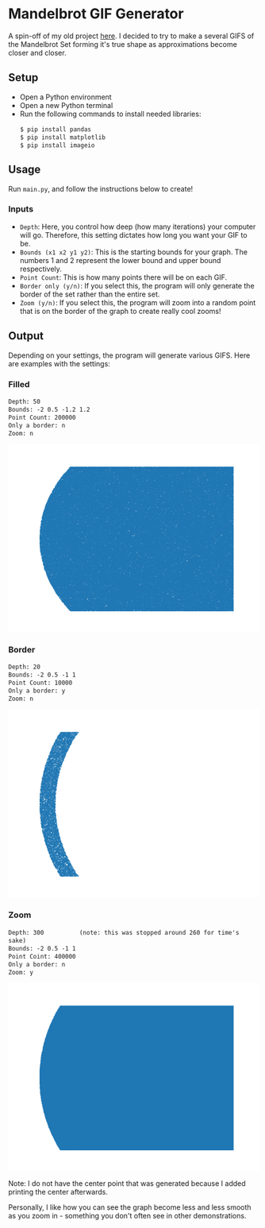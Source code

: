 # Mandelbrot GIF Generator
A spin-off of my old project [here](https://github.com/vivaansinghvi07/factorial-points). I decided to try to make a several GIFS of the Mandelbrot Set forming it's true shape as approximations become closer and closer. 

## Setup
- Open a Python environment
- Open a new Python terminal
- Run the following commands to install needed libraries:
    ```
    $ pip install pandas
    $ pip install matplotlib
    $ pip install imageio
    ```

## Usage

Run `main.py`, and follow the instructions below to create!

### Inputs

- `Depth`: Here, you control how deep (how many iterations) your computer will go. Therefore, this setting dictates how long you want your GIF to be. 
- `Bounds (x1 x2 y1 y2)`: This is the starting bounds for your graph. The numbers 1 and 2 represent the lower bound and upper bound respectively.
- `Point Count`: This is how many points there will be on each GIF.
- `Border only (y/n)`: If you select this, the program will only generate the border of the set rather than the entire set.
- `Zoom (y/n)`: If you select this, the program will zoom into a random point that is on the border of the graph to create really cool zooms!

## Output

Depending on your settings, the program will generate various GIFS. Here are examples with the settings:

### Filled

```
Depth: 50
Bounds: -2 0.5 -1.2 1.2
Point Count: 200000
Only a border: n
Zoom: n
```

![Filled](examples/mandelbrot-filled.gif)

### Border

```
Depth: 20
Bounds: -2 0.5 -1 1
Point Count: 10000
Only a border: y
Zoom: n
```

![Border](examples/mandelbrot-border.gif)

### Zoom

```
Depth: 300          (note: this was stopped around 260 for time's sake)
Bounds: -2 0.5 -1 1
Point Coint: 400000
Only a border: n
Zoom: y
```

![Zoom](examples/mandelbrot-zoom.gif)

Note: I do not have the center point that was generated because I added printing the center afterwards.

Personally, I like how you can see the graph become less and less smooth as you zoom in - something you don't often see in other demonstrations.